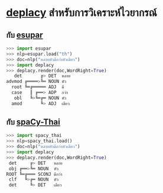 # [deplacy](https://koichiyasuoka.github.io/deplacy/) สำหรับการวิเคราะห์ไวยากรณ์

## กับ [esupar](https://github.com/KoichiYasuoka/esupar)

```py
>>> import esupar
>>> nlp=esupar.load("th")
>>> doc=nlp("หลายหัวดีกว่าหัวเดียว")
>>> import deplacy
>>> deplacy.render(doc,WordRight=True)
   det       ╔> DET  หลาย
advmod ╔════>╚═ NOUN หัว
  root ╚═╔═════ ADJ  ดี
  case   ║ ╔══> ADP  กว่า
   obl   ╚>╚═╔═ NOUN หัว
  amod       ╚> ADJ  เดียว
```

## กับ [spaCy-Thai](https://github.com/KoichiYasuoka/spaCy-Thai)

```py
>>> import spacy_thai
>>> nlp=spacy_thai.load()
>>> doc=nlp("หลายหัวดีกว่าหัวเดียว")
>>> import deplacy
>>> deplacy.render(doc,WordRight=True)
 det     ╔> DET   หลาย
 obj ╔══>╚═ NOUN  หัว
ROOT ╚═╔═══ SCONJ ดีกว่า
 clf   ╚>╔═ NOUN  หัว
 det     ╚> DET   เดียว
```


